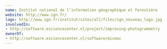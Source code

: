 ```yaml
---
name: Institut national de l’information géographique et forestière
website: http://www.ign.fr/
logo: http://www.ign.fr/institut/sites/all/files/ign_nouveau_logo.jpg
involvedIn:
- http://software.esciencecenter.nl/project/improving-photogrammetry
ownerOf: 
- http://software.esciencecenter.nl/software/micmac
---
```

